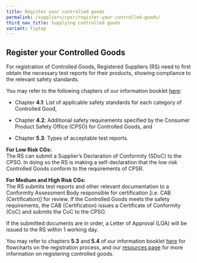```yaml
---
title: Register your controlled goods
permalink: /suppliers/cpsr/register-your-controlled-goods/
third_nav_title: Supplying controlled goods
variant: tiptap
---
```

<h2>Register your Controlled Goods</h2>
<p>For registration of Controlled Goods, Registered Suppliers (RS) need to
first obtain the necessary test reports for their products, showing compliance
to the relevant safety standards.</p>
<p>You may refer to the following chapters of our information booklet <a href="/files/cps-info-booklet.pdf" rel="noopener noreferrer nofollow" target="_blank">here</a>:</p>
<ul data-tight="true" class="tight">
<li>
<p>Chapter <strong>4.1</strong>: List of applicable safety standards for each
category of Controlled Good,</p>
</li>
<li>
<p>Chapter <strong>4.2</strong>: Additional safety requirements specified
by the Consumer Product Safety Office (CPSO) for Controlled Goods, and</p>
</li>
<li>
<p>Chapter <strong>5.3</strong>: Types of acceptable test reports.</p>
</li>
</ul>
<p><strong>For Low Risk CGs:</strong>
<br>The RS can submit a Supplier’s Declaration of Conformity (SDoC) to the
CPSO. In doing so the RS is making a self-declaration that the low risk
Controlled Goods conform to the requirements of CPSR.</p>
<p><strong>For Medium and High Risk CGs:</strong>
<br>The RS submits test reports and other relevant documentation to a Conformity
Assessment Body responsible for certification [i.e. CAB (Certification)]
for review. If the Controlled Goods meets the safety requirements, the
CAB (Certification) issues a Certificate of Conformity (CoC) and submits
the CoC to the CPSO.</p>
<p>If the submitted documents are in order, a Letter of Approval (LOA) will
be issued to the RS within 1 working day.</p>
<p>You may refer to chapters <strong>5.3</strong> and <strong>5.4</strong> of
our information booklet <a href="/files/cps-info-booklet.pdf" rel="noopener noreferrer nofollow" target="_blank">here</a> for flowcharts on the registration
process, and our <a href="/suppliers/cpsr/resources" rel="noopener noreferrer nofollow" target="_blank">resources page</a> for
more information on registering controlled goods.</p>